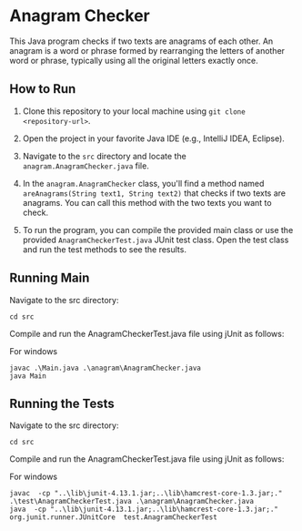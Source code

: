 # Anagram Checker

This Java program checks if two texts are anagrams of each other. An anagram is a word or phrase formed by rearranging the letters of another word or phrase, typically using all the original letters exactly once.

## How to Run

1. Clone this repository to your local machine using `git clone <repository-url>`.

2. Open the project in your favorite Java IDE (e.g., IntelliJ IDEA, Eclipse).

3. Navigate to the `src` directory and locate the `anagram.AnagramChecker.java` file.

4. In the `anagram.AnagramChecker` class, you'll find a method named `areAnagrams(String text1, String text2)` that checks if two texts are anagrams. You can call this method with the two texts you want to check.

5. To run the program, you can compile the provided main class or use the provided `AnagramCheckerTest.java` JUnit test class. Open the test class and run the test methods to see the results.


## Running Main
Navigate to the src directory:

```
cd src
```

Compile and run the AnagramCheckerTest.java file using jUnit as follows:

For windows
```
javac .\Main.java .\anagram\AnagramChecker.java
java Main
```


## Running the Tests
Navigate to the src directory:

```
cd src
```

Compile and run the AnagramCheckerTest.java file using jUnit as follows:

For windows
```
javac  -cp "..\lib\junit-4.13.1.jar;..\lib\hamcrest-core-1.3.jar;." .\test\AnagramCheckerTest.java .\anagram\AnagramChecker.java
java  -cp "..\lib\junit-4.13.1.jar;..\lib\hamcrest-core-1.3.jar;." org.junit.runner.JUnitCore  test.AnagramCheckerTest
```